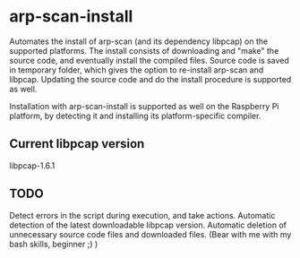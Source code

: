 arp-scan-install
================
Automates the install of arp-scan (and its dependency libpcap) on the supported platforms.
The install consists of downloading and "make" the source code, and eventually install the compiled files.
Source code is saved in temporary folder, which gives the option to re-install arp-scan and libpcap.
Updating the source code and do the install procedure is supported as well.

Installation with arp-scan-install is supported as well on the Raspberry Pi platform,
by detecting it and installing its platform-specific compiler.

Current libpcap version
-------------------------
libpcap-1.6.1

TODO
----
Detect errors in the script during execution, and take actions.
Automatic detection of the latest downloadable libpcap version.
Automatic deletion of unnecessary source code files and downloaded files.
(Bear with me with my bash skills, beginner ;) )